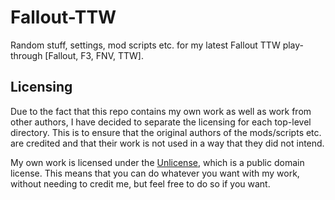 # Fallout-TTW
Random stuff, settings, mod scripts etc. for my latest Fallout TTW play-through [Fallout, F3, FNV, TTW].

## Licensing

Due to the fact that this repo contains my own work as well as work from other authors, I have decided to separate the licensing for each top-level directory. This is to ensure that the original authors of the mods/scripts etc. are credited and that their work is not used in a way that they did not intend.

My own work is licensed under the [Unlicense](https://unlicense.org/), which is a public domain license. This means that you can do whatever you want with my work, without needing to credit me, but feel free to do so if you want.
